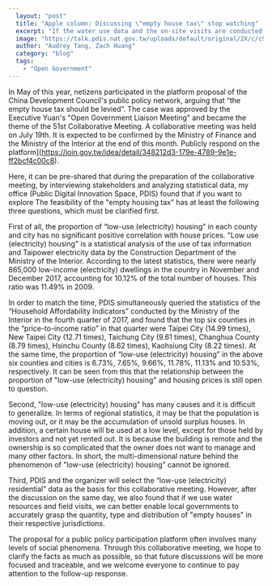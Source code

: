 ```yaml
---
  layout: "post"
  title: "Apple column: Discussing \"empty house tax\" stop watching"
  excerpt: "If the water use data and the on-site visits are conducted, it will enable local governments to accurately grasp the quantity, type and distribution of \"empty houses\" in their respective jurisdictions."
  image: "https://talk.pdis.nat.gov.tw/uploads/default/original/2X/c/c90126ea4dc7daa2c64754190d534851232265a2.jpeg"
  author: "Audrey Tang, Zach Huang"
  category: "blog"
  tags: 
    - "Open Government"
---
```



 In May of this year, netizens participated in the platform proposal of the China Development Council's public policy network, arguing that “the empty house tax should be levied”. The case was approved by the Executive Yuan's "Open Government Liaison Meeting" and became the theme of the 51st Collaborative Meeting. A collaborative meeting was held on July 19th. It is expected to be confirmed by the Ministry of Finance and the Ministry of the Interior at the end of this month. Publicly respond on the platform](https://join.gov.tw/idea/detail/348212d3-179e-4789-9e1e-ff2bcf4c00c8). 

 Here, it can be pre-shared that during the preparation of the collaborative meeting, by interviewing stakeholders and analyzing statistical data, my office (Public Digital Innovation Space, PDIS) found that if you want to explore The feasibility of the "empty housing tax" has at least the following three questions, which must be clarified first. 

 First of all, the proportion of “low-use (electricity) housing” in each county and city has no significant positive correlation with house prices. "Low use (electricity) housing" is a statistical analysis of the use of tax information and Taipower electricity data by the Construction Department of the Ministry of the Interior. According to the latest statistics, there were nearly 865,000 low-income (electricity) dwellings in the country in November and December 2017, accounting for 10.12% of the total number of houses. This ratio was 11.49% in 2009. 

 In order to match the time, PDIS simultaneously queried the statistics of the “Household Affordability Indicators” conducted by the Ministry of the Interior in the fourth quarter of 2017, and found that the top six counties in the “price-to-income ratio” in that quarter were Taipei City (14.99 times), New Taipei City (12.71 times), Taichung City (9.61 times), Changhua County (8.79 times), Hsinchu County (8.62 times), Kaohsiung City (8.22 times). At the same time, the proportion of “low-use (electricity) housing” in the above six counties and cities is 6.73%, 7.65%, 9.66%, 11.78%, 11.13% and 10.53%, respectively. It can be seen from this that the relationship between the proportion of "low-use (electricity) housing" and housing prices is still open to question. 

 Second, "low-use (electricity) housing" has many causes and it is difficult to generalize. In terms of regional statistics, it may be that the population is moving out, or it may be the accumulation of unsold surplus houses. In addition, a certain house will be used at a low level, except for those held by investors and not yet rented out. It is because the building is remote and the ownership is so complicated that the owner does not want to manage and many other factors. In short, the multi-dimensional nature behind the phenomenon of "low-use (electricity) housing" cannot be ignored. 

 Third, PDIS and the organizer will select the “low-use (electricity) residential” data as the basis for this collaborative meeting. However, after the discussion on the same day, we also found that if we use water resources and field visits, we can better enable local governments to accurately grasp the quantity, type and distribution of "empty houses" in their respective jurisdictions. 

 The proposal for a public policy participation platform often involves many levels of social phenomena. Through this collaborative meeting, we hope to clarify the facts as much as possible, so that future discussions will be more focused and traceable, and we welcome everyone to continue to pay attention to the follow-up response. 
